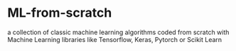 # ML-from-scratch
a collection of classic machine learning algorithms coded from scratch with Machine Learning libraries like Tensorflow, Keras, Pytorch or Scikit Learn
